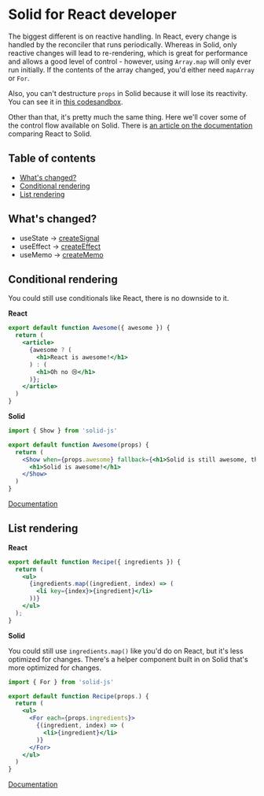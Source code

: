 # Solid for React developer

The biggest different is on reactive handling. In React, every change is handled by the reconciler that runs periodically. Whereas in Solid, only reactive changes will lead to re-rendering, which is great for performance and allows a good level of control - however, using `Array.map` will only ever run initially. If the contents of the array changed, you'd either need `mapArray` or `For`. 

Also, you can't destructure `props` in Solid because it will lose its reactivity. You can see it in [this codesandbox](https://codesandbox.io/s/trusting-jasper-ltzxi?file=/src/main.tsx).

Other than that, it's pretty much the same thing. Here we'll cover some of the control flow available on Solid. There is [an article on the documentation](https://www.solidjs.com/docs/latest/api#react) comparing React to Solid.

## Table of contents
* [What's changed?](#whats-changed-)
* [Conditional rendering](#conditional-rendering)
* [List rendering](#list-rendering)

## What's changed?
* useState -> [createSignal](https://www.solidjs.com/docs/latest/api#createsignal)
* useEffect -> [createEffect](https://www.solidjs.com/docs/latest/api#createeffect)
* useMemo -> [createMemo](https://www.solidjs.com/docs/latest/api#creatememo)

## Conditional rendering

You could still use conditionals like React, there is no downside to it.

**React**
```jsx
export default function Awesome({ awesome }) {
  return (
    <article>
      {awesome ? (
        <h1>React is awesome!</h1>
      ) : (
        <h1>Oh no 😢</h1>
      )};
    </article>
  )
}
```

**Solid**
```jsx
import { Show } from 'solid-js' 

export default function Awesome(props) {
  return (
    <Show when={props.awesome} fallback={<h1>Solid is still awesome, though.</h1>}>
      <h1>Solid is awesome!</h1>
    </Show>
  )
}
```

[Documentation](https://www.solidjs.com/docs/latest/api#%3Cshow%3E)

## List rendering

**React**
```jsx
export default function Recipe({ ingredients }) {
  return (
    <ul>
      {ingredients.map((ingredient, index) => (
        <li key={index}>{ingredient}</li>
      ))}
    </ul>
  );
}
```

**Solid**

You could still use `ingredients.map()` like you'd do on React, but it's less optimized for changes. There's a helper component built in on Solid that's more optimized for changes.

```jsx
import { For } from 'solid-js'

export default function Recipe(props.) {
  return (
    <ul>
      <For each={props.ingredients}>
        {(ingredient, index) => (
          <li>{ingredient}</li>
        )}
      </For>
    </ul>
  )
}
```

[Documentation](https://www.solidjs.com/docs/latest/api#%3Cfor%3E)